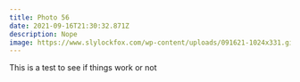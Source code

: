 ```yaml
---
title: Photo 56
date: 2021-09-16T21:30:32.871Z
description: Nope
image: https://www.slylockfox.com/wp-content/uploads/091621-1024x331.gif.webp
---
```

This is a test to see if things work or not
